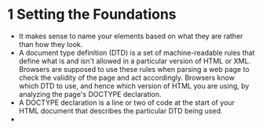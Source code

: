 # 1 Setting the Foundations
* It makes sense to name your elements based on what they are rather than how they look.
* A document type definition (DTD) is a set of machine-readable rules that define what is and isn't allowed in a particular version of HTML or XML. Browsers are supposed to use these rules when parsing a web page to check the validity of the page and act accordingly. Browsers know which DTD to use, and hence which version of HTML you are using, by analyzing the page's DOCTYPE declaration.
* A DOCTYPE declaration is a line or two of code at the start of your HTML document that describes the particular DTD being used.
* 
